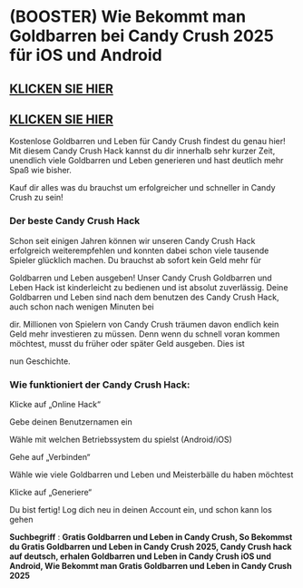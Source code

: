 # (BOOSTER) Wie Bekommt man Goldbarren bei Candy Crush 2025 für iOS und Android

## [KLICKEN SIE HIER](https://www.ravagegaming.monster/gaming/2e54642/?=candycrushsaga)

## [KLICKEN SIE HIER](https://www.ravagegaming.monster/gaming/2e54642/?=candycrushsaga)

Kostenlose Goldbarren und Leben für Candy Crush findest du genau hier! Mit diesem Candy Crush Hack kannst du dir innerhalb sehr kurzer Zeit, unendlich viele Goldbarren und Leben generieren und hast deutlich mehr Spaß wie bisher. 

Kauf dir alles was du brauchst um erfolgreicher und schneller in Candy Crush zu sein!

### Der beste Candy Crush Hack

Schon seit einigen Jahren können wir unseren Candy Crush Hack erfolgreich weiterempfehlen und konnten dabei schon viele tausende Spieler glücklich machen. Du brauchst ab sofort kein Geld mehr für 

Goldbarren und Leben ausgeben! Unser Candy Crush Goldbarren und Leben Hack ist kinderleicht zu bedienen und ist absolut zuverlässig. Deine Goldbarren und Leben sind nach dem benutzen des Candy Crush Hack, auch schon nach wenigen Minuten bei 

dir. Millionen von Spielern von Candy Crush träumen davon endlich kein Geld mehr investieren zu müssen. Denn wenn du schnell voran kommen möchtest, musst du früher oder später Geld ausgeben. Dies ist 

nun Geschichte.

### Wie funktioniert der Candy Crush Hack:

Klicke auf „Online Hack“

Gebe deinen Benutzernamen ein

Wähle mit welchen Betriebssystem du spielst (Android/iOS)

Gehe auf „Verbinden“

Wähle wie viele Goldbarren und Leben und Meisterbälle du haben möchtest

Klicke auf „Generiere“

Du bist fertig! Log dich neu in deinen Account ein, und schon kann los gehen


**Suchbegriff** : **Gratis Goldbarren und Leben in Candy Crush, So Bekommst du Gratis Goldbarren und Leben in Candy Crush 2025, Candy Crush hack auf deutsch, erhalen Goldbarren und Leben in Candy Crush iOS und Android, Wie Bekommt man Gratis Goldbarren und Leben in Candy Crush 2025**
